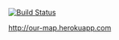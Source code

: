 [![Build Status](https://travis-ci.com/privettoli/our-map.svg?branch=master)](https://travis-ci.com/privettoli/our-map)

http://our-map.herokuapp.com
